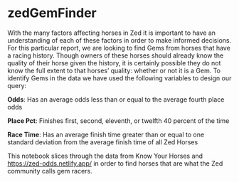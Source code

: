 # zedGemFinder

With the many factors affecting horses in Zed it is important to have an understanding of each of these factors in order to make informed decisions. For this particular report, we are looking to find Gems from horses that have a racing history. Though owners of these horses should already know the quality of their horse given the history, it is certainly possible they do not know the full extent to that horses’ quality: whether or not it is a Gem. To identify Gems in the data we have used the following variables to design our query:

**Odds**: Has an average odds less than or equal to the average fourth place odds

**Place Pct**: Finishes first, second, eleventh, or twelfth 40 percent of the time

**Race Time**: Has an average finish time greater than or equal to one standard deviation from the average finish time of all Zed Horses

This notebook slices through the data from Know Your Horses and https://zed-odds.netlify.app/ in order to find horses that are what the Zed community calls gem racers.
